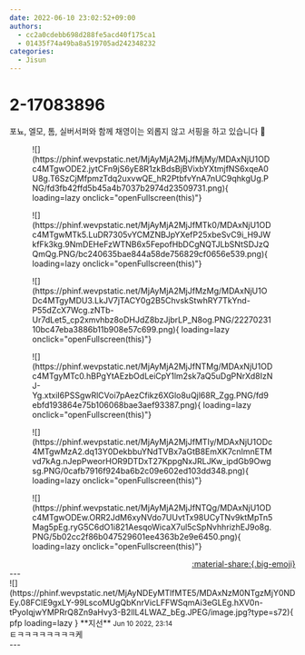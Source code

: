 ```yaml
---
date: 2022-06-10 23:02:52+09:00
authors:
  - cc2a0cdebb698d288fe5acd40f175ca1
  - 01435f74a49ba8a519705ad242348232
categories:
  - Jisun
---
```


# 2-17083896

<div class="post-container" markdown="1">
<div class="content-container md-sidebar__scrollwrap" markdown="1">

포뇨, 엘모, 톰, 실버서퍼와 함께 채영이는 외롭지 않고 서핑을 하고 있습니다 🤭
<figure markdown="1">
![](https://phinf.wevpstatic.net/MjAyMjA2MjJfMjMy/MDAxNjU1ODc4MTgwODE2.jytCFn9jS6yE8R1zkBdsBjBVixbYXtmjfNS6xqeA0U8g.T6SzCjMfpmzTdq2uxvwQE_hR2PtbfvYnA7nUC9qhkgUg.PNG/fd3fb42ffd5b45a4b7037b2974d23509731.png){ loading=lazy onclick="openFullscreen(this)"}
</figure>

<figure markdown="1">
![](https://phinf.wevpstatic.net/MjAyMjA2MjJfMTk0/MDAxNjU1ODc4MTgwMTk5.LuDR7305vYCMZNBJpYXefP25xbeSvC9i_H9JWkfFk3kg.9NmDEHeFzWTNB6x5FepofHbDCgNQTJLbSNtSDJzQQmQg.PNG/bc240635bae844a58de756829cf0656e539.png){ loading=lazy onclick="openFullscreen(this)"}
</figure>

<figure markdown="1">
![](https://phinf.wevpstatic.net/MjAyMjA2MjJfMzMg/MDAxNjU1ODc4MTgyMDU3.LkJV7jTACY0g2B5ChvskStwhRY7TkYnd-P55dZcX7Wcg.zNTb-Ur7dLet5_cp2xmvhbz8oDHJdZ8bzJjbrLP_N8og.PNG/2227023110bc47eba3886b11b908e57c699.png){ loading=lazy onclick="openFullscreen(this)"}
</figure>

<figure markdown="1">
![](https://phinf.wevpstatic.net/MjAyMjA2MjJfNTMg/MDAxNjU1ODc4MTgyMTc0.hBPgYtAEzbOdLeiCpY1lm2sk7aQ5uDgPNrXd8IzNJ-Yg.xtxiI6PSSgwRlCVoi7pAezCfikz6XGlo8uQjl68R_Zgg.PNG/fd9ebfd193864e75b106068bae3aef93387.png){ loading=lazy onclick="openFullscreen(this)"}
</figure>

<figure markdown="1">
![](https://phinf.wevpstatic.net/MjAyMjA2MjJfMTIy/MDAxNjU1ODc4MTgwMzA2.dq13Y0DekbbuYNdTVBx7aGtB8EmXK7cnImnETMvd7kAg.nJepPweorHOR9DTDxT27KppgNxJRLJKw_ipdGb9Owgsg.PNG/0cafb7916f924ba6b2c09e602ed103dd348.png){ loading=lazy onclick="openFullscreen(this)"}
</figure>

<figure markdown="1">
![](https://phinf.wevpstatic.net/MjAyMjA2MjJfNTQg/MDAxNjU1ODc4MTgwODEw.ORR2JdM6xyNVdo7UUvtTx98UCyTNv9ktMpTn5Mag5pEg.ryG5C6dO1i821AesqoWicaX7ul5cSpNvhhrizhEJ9o8g.PNG/5b02cc2f86b047529601ee4363b2e9e6450.png){ loading=lazy onclick="openFullscreen(this)"}
</figure>


</div>
</div>

<div style="text-align: right;" markdown="1">
<a href="https://weverse.io/fromis9/fanpost/2-17083896" style="text-align: right;">:material-share:{.big-emoji}</a>
</div>
---

<div class="comments-container md-sidebar__scrollwrap" markdown="1">
<div class="comment" markdown="1">
<div class='id-container' markdown="1">
![](https://phinf.wevpstatic.net/MjAyNDEyMTlfMTE5/MDAxNzM0NTgzMjY0NDEy.08FClE9gxLY-99LscoMUgQbKnrVicLFFWSqmAi3eGLEg.hXV0n-tPyoIqjwYMPRrQ8Zn9aHvy3-B2llL4LWAZ_bEg.JPEG/image.jpg?type=s72){ pfp loading=lazy }
**<span class="artist">지선</span>** <small>Jun 10 2022, 23:14</small><br>
</div>
<div class='comment-body' markdown="1">
ㅌㅋㅋㅋㅋㅋㅋㅋㅋ케
</div>
</div>
</div>
---
